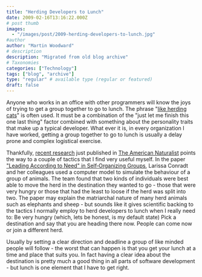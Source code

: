 ```yaml
---
title: "Herding Developers to Lunch"
date: 2009-02-16T13:16:22.000Z
# post thumb
images:
  - "/images/post/2009-herding-developers-to-lunch.jpg"
#author
author: "Martin Woodward"
# description
description: "Migrated from old blog archive"
# Taxonomies
categories: ["Technology"]
tags: ["blog", "archive"]
type: "regular" # available type (regular or featured)
draft: false
---
```


[](http://icanhascheezburger.com/2008/06/22/funny-pictures-minion-return-wif-cheezburger/)Anyone who works in an office with other programmers will know the joys of trying to get a group together to go to lunch.  The phrase "[like herding cats](http://en.wikipedia.org/wiki/Herding_Cats)" is often used.  It must be a combination of the "just let me finish this one last thing" factor combined with something about the personality traits that make up a typical developer. What ever it is, in every organization I have worked, getting a group together to go to lunch is usually a delay prone and complex logistical exercise.  

Thankfully, [recent research](http://www.journals.uchicago.edu/doi/abs/10.1086/596532) just published in [The American Naturalist](http://www.journals.uchicago.edu/toc/an/current) points the way to a couple of tactics that I find very useful myself. In the paper ["Leading According to Need" in Self‐Organizing Groups](http://www.journals.uchicago.edu/doi/abs/10.1086/596532), Larissa Conradt and her colleagues used a computer model to simulate the behaviour of a group of animals. The team found that two kinds of individuals were best able to move the herd in the destination they wanted to go - those that were very hungry or those that had the least to loose if the herd was split into two.  The paper may explain the matriarchal nature of many herd animals such as elephants and sheep - but sounds like it gives scientific backing to the tactics I normally employ to herd developers to lunch when I really need to:     Be very hungry (which, lets be honest, is my default state)     Pick a destination and say that you are heading there now.  People can come now or join a different herd.    

Usually by setting a clear direction and deadline a group of like minded people will follow - the worst that can happen is that you get your lunch at a time and place that suits you.  In fact having a clear idea about the destination is pretty much a good thing in all parts of software development - but lunch is one element that I have to get right.